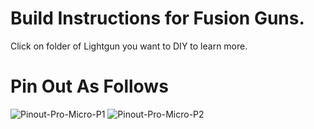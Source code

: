 # Build Instructions for Fusion Guns.

  Click on folder of Lightgun you want to DIY to learn more.
  
# Pin Out As Follows

![Pinout-Pro-Micro-P1](https://user-images.githubusercontent.com/118452807/228715303-a713caf4-e05d-4c92-9ed5-944c1d6799c0.png)
![Pinout-Pro-Micro-P2](https://user-images.githubusercontent.com/118452807/228715318-e50a0a98-a94e-4c94-90b2-45b7867c5a28.png)

